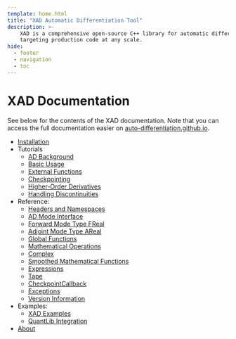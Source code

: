```yaml
---
template: home.html
title: "XAD Automatic Differentiation Tool"
description: >-
    XAD is a comprehensive open-source C++ library for automatic differentiation by Xcelerit,
    targeting production code at any scale.
hide:
  - footer
  - navigation
  - toc
---
```


# XAD Documentation

See below for the contents of the XAD documentation.
Note that you can access the full documentation easier on [auto-differentiation.github.io](https://auto-differentiation.github.io).

*   [Installation](getting_started.md)
*   Tutorials
    *   [AD Background](tutorials/aad.md)
    *   [Basic Usage](tutorials/basic.md)
    *   [External Functions](tutorials/external_functions.md)
    *   [Checkpointing](tutorials/checkpointing.md)
    *   [Higher-Order Derivatives](tutorials/higher_order.md)
    *   [Handling Discontinuities](tutorials/smoothed_math.md)
*   Reference:
    *   [Headers and Namespaces](ref/headers.md)
    *   [AD Mode Interface](ref/interface.md)
    *   [Forward Mode Type FReal](ref/freal.md)
    *   [Adjoint Mode Type AReal](ref/areal.md)
    *   [Global Functions](ref/global.md)
    *   [Mathematical Operations](ref/math.md)
    *   [Complex](ref/complex.md)
    *   [Smoothed Mathematical Functions](ref/smooth-math.md)
    *   [Expressions](ref/expressions.md)
    *   [Tape](ref/tape.md)
    *   [CheckpointCallback](ref/chkpt_cb.md)
    *   [Exceptions](ref/exceptions.md)
    *   [Version Information](ref/version.md)
*   Examples:
    *   [XAD Examples](examples/xad_examples.md)
    *   [QuantLib Integration](examples/quantlib.md)
*   [About](about.md)
